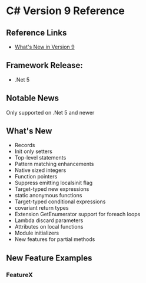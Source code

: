 # C# Version 9 Reference

## Reference Links

- [What's New in Version 9](https://docs.microsoft.com/en-us/dotnet/csharp/whats-new/csharp-9)

## Framework Release:

- .Net 5

## Notable News

Only supported on .Net 5 and newer

## What's New

- Records
- Init only setters
- Top-level statements
- Pattern matching enhancements
- Native sized integers
- Function pointers
- Suppress emitting localsinit flag
- Target-typed new expressions
- static anonymous functions
- Target-typed conditional expressions
- covariant return types
- Extension GetEnumerator support for foreach loops
- Lambda discard parameters
- Attributes on local functions
- Module initializers
- New features for partial methods

## New Feature Examples

### FeatureX
